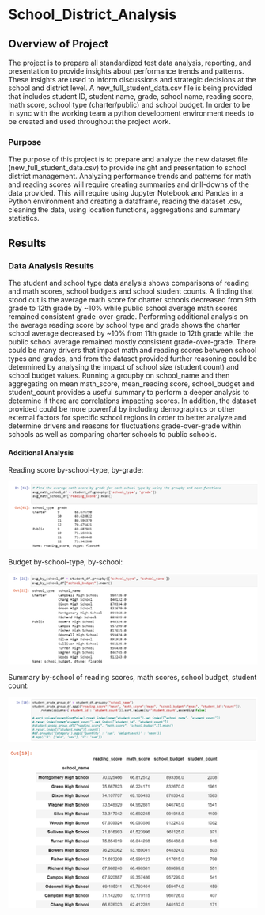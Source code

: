 # School_District_Analysis

## Overview of Project
The project is to prepare all standardized test data analysis, reporting, and presentation to provide insights about performance trends and patterns.  These insights are used to inform discussions and strategic decisions at the school and district level.  A new_full_student_data.csv file is being provided that includes student ID, student name, grade, school name, reading score, math score, school type (charter/public) and school budget.  In order to be in sync with the working team a python development environment needs to be created and used throughout the project work.

### Purpose
The purpose of this project is to prepare and analyze the new dataset file (new_full_student_data.csv) to provide insight and presentation to school district management.  Analyzing performance trends and patterns for math and reading scores will require creating summaries and drill-downs of the data provided.  This will require using Jupyter Notebook and Pandas in a Python environment and creating a dataframe, reading the dataset .csv, cleaning the data, using location functions, aggregations and summary statistics. 

## Results

### Data Analysis Results
The student and school type data analysis shows comparisons of reading and math scores, school budgets and school student counts. A finding that stood out is the average math score for charter schools decreased from 9th grade to 12th grade by ~10% while public school average math scores remained consistent grade-over-grade. Performing additional analysis on the average reading score by school type and grade shows the charter school average decreased by ~10% from 11th grade to 12th grade while the public school average remained mostly consistent grade-over-grade.  There could be many drivers that impact math and reading scores between school types and grades, and from the dataset provided further reasoning could be determined by analysing the impact of school size (student count) and school budget values.  Running a groupby on school_name and then aggregating on mean math_score, mean_reading score, school_budget and student_count provides a useful summary to perform a deeper analysis to determine if there are correlations impacting scores.  In addition, the dataset provided could be more powerful by including demographics or other external factors for specific school regions in order to better analyze and determine drivers and reasons for fluctuations grade-over-grade within schools as well as comparing charter schools to public schools. 

#### Additional Analysis

Reading score by-school-type, by-grade:

![reading_score_by_school_type](https://raw.githubusercontent.com/JBro-Birds/School_District_Analysis/master/Resources/reading_score_by_school_type.png)

Budget by-school-type, by-school:

![budget_by_school_type_school_name](https://raw.githubusercontent.com/JBro-Birds/School_District_Analysis/master/Resources/budget_by_school_type_school_name.png)

Summary by-school of reading scores, math scores, school budget, student count:

![code_scores_budget_student_count_by_school](https://raw.githubusercontent.com/JBro-Birds/School_District_Analysis/master/Resources/code_scores_budget_student_count_by_school.png)

![result_scores_budget_student_count_by_school](https://raw.githubusercontent.com/JBro-Birds/School_District_Analysis/master/Resources/result_scores_budget_student_count_by_school.png)





